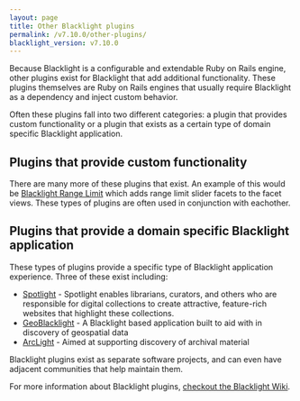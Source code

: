 ```yaml
---
layout: page
title: Other Blacklight plugins
permalink: /v7.10.0/other-plugins/
blacklight_version: v7.10.0
---
```


Because Blacklight is a configurable and extendable Ruby on Rails engine, other plugins exist for Blacklight that add additional functionality.  These plugins themselves are Ruby on Rails engines that usually require Blacklight as a dependency and inject custom behavior.

Often these plugins fall into two different categories: a plugin that provides custom functionality or a plugin that exists as a certain type of domain specific Blacklight application.

## Plugins that provide custom functionality
There are many more of these plugins that exist. An example of this would be [Blacklight Range Limit](https://github.com/projectblacklight/blacklight_range_limit) which adds range limit slider facets to the facet views. These types of plugins are often used in conjunction with eachother.

## Plugins that provide a domain specific Blacklight application
These types of plugins provide a specific type of Blacklight application experience. Three of these exist including:
  - [Spotlight](https://github.com/projectblacklight/spotlight) -  Spotlight enables librarians, curators, and others who are responsible for digital collections to create attractive, feature-rich websites that highlight these collections. 
  - [GeoBlacklight](https://geoblacklight.org/) - A Blacklight based application built to aid with in discovery of geospatial data
  - [ArcLight](https://github.com/projectblacklight/arclight/) - Aimed at supporting discovery of archival material
  
  
Blacklight plugins exist as separate software projects, and can even have adjacent communities that help maintain them.

<div class="alert alert-primary">
  For more information about Blacklight plugins, <a href="https://github.com/projectblacklight/blacklight/wiki/Blacklight-Add-ons">checkout the Blacklight Wiki</a>.
</div>

